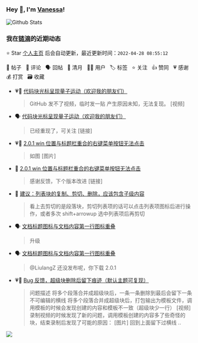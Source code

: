 ### Hey 👋, I'm [Vanessa](http://vanessa.b3log.org/)!

![Github Stats](https://github-readme-stats.vercel.app/api?username=Vanessa219&show_icons=true)

<!--events start -->

### 我在[链滴](https://ld246.com)的近期动态

⭐️ Star [个人主页](https://github.com/Vanessa219/Vanessa219) 后会自动更新，最近更新时间：`2022-04-28 08:55:12`

📝 帖子 &nbsp; 💬 评论 &nbsp; 🗣 回帖 &nbsp; 🌙 清月 &nbsp; 👨‍💻 用户 &nbsp; 🏷️ 标签 &nbsp; ⭐️ 关注 &nbsp; 👍 赞同 &nbsp; 💗 感谢 &nbsp; 💰 打赏 &nbsp; 🗃 收藏

* 💗📝 [代码块光标呈现量子运动（欢迎我的朋友们）](https://ld246.com/article/1650623107430)

  > GitHub 发不了视频，临时发一贴 产生原因未知，无法复现。 [视频]
* 🗣 [代码块光标呈现量子运动（欢迎我的朋友们）](https://ld246.com/article/1650623107430/comment/1650852374557#comments)

  > 已经重现了，可关注 [链接]
* 💗📝 [2.0.1 win 位置与标题栏重合的右键菜单按钮无法点击](https://ld246.com/article/1650977155896)

  > 如图 [图片]
* 💬 [2.0.1 win 位置与标题栏重合的右键菜单按钮无法点击](https://ld246.com/article/1650977155896/comment/1651027100547#comments)

  > 感谢反馈，下个版本改进 [链接]
* 💬 [建议：列表块的复制、剪切、删除，应该包含子级内容](https://ld246.com/article/1650945062534/comment/1650981584346#comments)

  > 看上去剪切的是段落块，剪切列表项的话可以点击列表项图标后进行操作，或者多次 shift+arrowup 选中列表项后再剪切
* 🗣 [文档标题图标与文档内容第一行图标重叠](https://ld246.com/article/1650526136104/comment/1650810314437#comments)

  > 升级
* 🗣 [文档标题图标与文档内容第一行图标重叠](https://ld246.com/article/1650526136104/comment/1650808887617#comments)

  > @LiulangZ 还没发布呢，你下载 2.0.1
* 💗📝 [Bug 反馈，超级块删除后留下痕迹（默认主题可复现）](https://ld246.com/article/1650763735891)

  > 问题描述 将多个段落合并成超级块后，一条一条删除到最后会留下一条不可编辑的横线 将多个段落合并成超级块后，打包输出为模板文件，调用模板的时候会发现创建的内容和模板不一致（超级块少一行） [视频] 录制视频的时候发现了新的问题，调用模板创建的内容多了些奇怪的块，结束录制后发现了可能的原因： [图片] 回到上面留下过横线  ..


<!--events end -->

<a title="Hits" target="_blank" href="https://github.com/Vanessa219/Vanessa219"><img src="https://hits.b3log.org/Vanessa219/Vanessa219.svg"></a>
